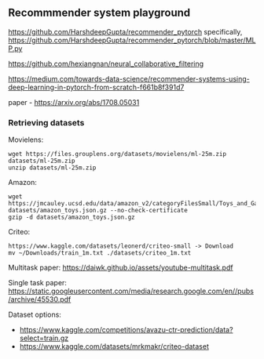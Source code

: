 ## Recommmender system playground

https://github.com/HarshdeepGupta/recommender_pytorch
specifically, https://github.com/HarshdeepGupta/recommender_pytorch/blob/master/MLP.py

https://github.com/hexiangnan/neural_collaborative_filtering

https://medium.com/towards-data-science/recommender-systems-using-deep-learning-in-pytorch-from-scratch-f661b8f391d7

paper - https://arxiv.org/abs/1708.05031

### Retrieving datasets

Movielens:
```
wget https://files.grouplens.org/datasets/movielens/ml-25m.zip datasets/ml-25m.zip
unzip datasets/ml-25m.zip
```

Amazon:
```
wget https://jmcauley.ucsd.edu/data/amazon_v2/categoryFilesSmall/Toys_and_Games_5.json.gz datasets/amazon_toys.json.gz --no-check-certificate
gzip -d datasets/amazon_toys.json.gz
```

Criteo:
```
https://www.kaggle.com/datasets/leonerd/criteo-small -> Download
mv ~/Downloads/train_1m.txt ./datasets/criteo_1m.txt
```


Multitask paper:
https://daiwk.github.io/assets/youtube-multitask.pdf

Single task paper:
https://static.googleusercontent.com/media/research.google.com/en//pubs/archive/45530.pdf

Dataset options:
- https://www.kaggle.com/competitions/avazu-ctr-prediction/data?select=train.gz
- https://www.kaggle.com/datasets/mrkmakr/criteo-dataset